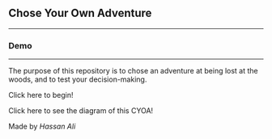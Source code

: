 ## Chose Your Own Adventure
---
### Demo
---
The purpose of this repository is to chose an adventure at being lost at the woods, and to test your decision-making.

Click here to begin!

Click here to see the diagram of this CYOA!

Made by _Hassan Ali_
